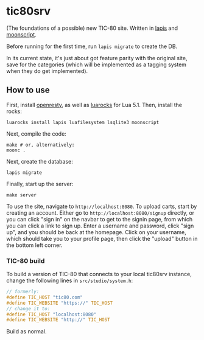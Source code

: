 # tic80srv

(The foundations of a possible) new TIC-80 site. Written in [lapis][] and 
[moonscript][].

Before running for the first time, run `lapis migrate` to create the DB.

In its current state, it's just about got feature parity with the original
site, save for the categories (which will be implemented as a tagging
system when they do get implemented).

[lapis]: https://github.com/leafo/lapis
[moonscript]: https://github.com/leafo/moonscript

## How to use

First, install [openresty][], as well as [luarocks][] for Lua 5.1. Then,
install the rocks:

```
luarocks install lapis luafilesystem lsqlite3 moonscript
```

Next, compile the code:

```
make # or, alternatively:
moonc .
```

Next, create the database:

```
lapis migrate
```

Finally, start up the server:

```
make server
```

To use the site, navigate to `http://localhost:8080`. To upload carts, start
by creating an account. Either go to `http://localhost:8080/signup` directly,
or you can click "sign in" on the navbar to get to the signin page, from which
you can click a link to sign up. Enter a username and password, click "sign up",
and you should be back at the homepage. Click on your username, which should
take you to your profile page, then click the "upload" button in the bottom left
corner.

[openresty]: https://openresty.org/en/download.html
[luarocks]: https://luarocks.org/#quick-start

### TIC-80 build

To build a version of TIC-80 that connects to your local tic80srv instance,
change the following lines in `src/studio/system.h`:

```c
// formerly:
#define TIC_HOST "tic80.com"
#define TIC_WEBSITE "https://" TIC_HOST
// change it to:
#define TIC_HOST "localhost:8080"
#define TIC_WEBSITE "http://" TIC_HOST
```

Build as normal.
